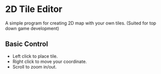 # 2D Tile Editor
A simple program for creating 2D map with your own tiles. (Suited for top down game development)

## Basic Control
- Left click to place tile.
- Right click to move your coordinate.
- Scroll to zoom in/out.
